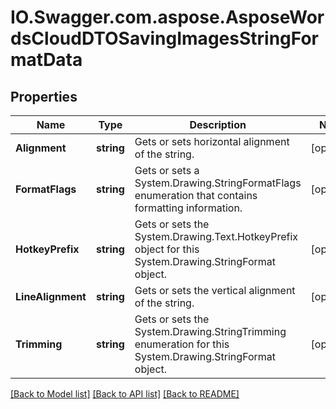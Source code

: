 # IO.Swagger.com.aspose.AsposeWordsCloudDTOSavingImagesStringFormatData
## Properties

Name | Type | Description | Notes
------------ | ------------- | ------------- | -------------
**Alignment** | **string** | Gets or sets horizontal alignment of the string. | [optional] 
**FormatFlags** | **string** | Gets or sets a System.Drawing.StringFormatFlags enumeration that contains formatting information. | [optional] 
**HotkeyPrefix** | **string** | Gets or sets the System.Drawing.Text.HotkeyPrefix object for this System.Drawing.StringFormat object. | [optional] 
**LineAlignment** | **string** | Gets or sets the vertical alignment of the string. | [optional] 
**Trimming** | **string** | Gets or sets the System.Drawing.StringTrimming enumeration for this System.Drawing.StringFormat object. | [optional] 

[[Back to Model list]](../README.md#documentation-for-models) [[Back to API list]](../README.md#documentation-for-api-endpoints) [[Back to README]](../README.md)

